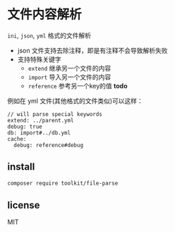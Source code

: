 # 文件内容解析

`ini`, `json`, `yml` 格式的文件解析

- json 文件支持去除注释，即是有注释不会导致解析失败
- 支持特殊关键字 
  - `extend` 继承另一个文件的内容
  - `import` 导入另一个文件的内容
  - `reference` 参考另一个key的值 **todo**

例如在 yml 文件(其他格式的文件类似)可以这样：

```text
// will parse special keywords
extend: ../parent.yml
debug: true
db: import#../db.yml
cache:
  debug: reference#debug
```

## install

```bash
composer require toolkit/file-parse
```

## license

MIT
